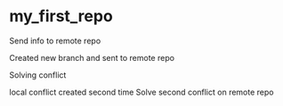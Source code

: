 ﻿# my_first_repo

Send info to remote repo

Created new branch and sent to remote repo

Solving conflict

local conflict  created second time
Solve second conflict on remote repo
